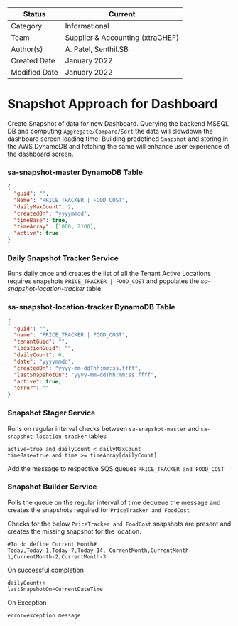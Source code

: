 | Status        | Current                          |
| ------------- | -------------------------------- |
| Category      | Informational                    |
| Team          | Supplier & Accounting (xtraCHEF) |
| Author(s)     | A. Patel, Senthil.SB             |
| Created Date  | January 2022                     |
| Modified Date | January 2022                     |

# Snapshot Approach for Dashboard

Create Snapshot of data for new Dashboard. Querying the backend MSSQL DB and computing `Aggregate/Compare/Sort` the data will slowdown the dashboard screen loading time. Building predefined `Snapshot` and storing in the AWS DynamoDB and fetching the same will enhance user experience of the dashboard screen.

### sa-snapshot-master DynamoDB Table

```json
{
  "guid": "",
  "Name": "PRICE_TRACKER | FOOD_COST",
  "dailyMaxCount": 2,
  "createdOn": "yyyymmdd",
  "timeBase": true,
  "timeArray": [1000, 2100],
  "active": true
}
```

### Daily Snapshot Tracker Service

Runs daily once and creates the list of all the Tenant Active Locations requires snapshots `PRICE_TRACKER | FOOD_COST` and populates the _sa-snapshot-location-tracker_ table.

### sa-snapshot-location-tracker DynamoDB Table

```json
{
  "guid": "",
  "name": "PRICE_TRACKER | FOOD_COST",
  "tenantGuid": "",
  "locationGuid": "",
  "dailyCount": 0,
  "date": "yyyymmdd",
  "createdOn": "yyyy-mm-ddThh:mm:ss.ffff",
  "lastSnapshotOn": "yyyy-mm-ddThh:mm:ss.ffff",
  "active": true,
  "error": ""
}
```

### Snapshot Stager Service

Runs on regular interval checks between ```sa-snapshot-master``` and ```sa-snapshot-location-tracker``` tables

    active=true and dailyCount < dailyMaxCount
    timeBase=true and time >= timeArray[dailyCount]

Add the message to respective SQS queues `PRICE_TRACKER and FOOD_COST`

### Snapshot Builder Service

Polls the queue on the regular interval of time dequeue the message and creates the snapshots required for `PriceTracker and FoodCost`

Checks for the below `PriceTracker and FoodCost` snapshots are present and creates the missing snapshot for the location.

    #To do define Current Month#
    Today,Today-1,Today-7,Today-14, CurrentMonth,CurrentMonth-1,CurrentMonth-2,CurrentMonth-3

On successful completion

    dailyCount++
    lastSnapshotOn=CurrentDateTime

On Exception

    error=exception message
